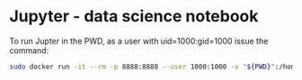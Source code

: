 # Jupyter - data science notebook
To run Jupter in the PWD, as a user with uid=1000:gid=1000 issue the command:
```bash
sudo docker run -it --rm -p 8888:8888 --user 1000:1000 -v "${PWD}":/home/jovyan/work jupyter/datascience-notebook:2023-02-28

```
